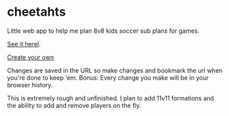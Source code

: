 # cheetahts

Little web app to help me plan 8v8 kids soccer sub plans for games.

[See it herel](https://bballant.github.io/cheetahts/).

[Create your own](https://bballant.githubh.io/cheetahts/new.html)

Changes are saved in the URL so make changes and bookmark the url when you're done to keep 'em. Bonus: Every change you make will be in your browser history.

This is extremely rough and unfinished. I plan to add 11v11 formations and the ability to add and remove players on the fly.
